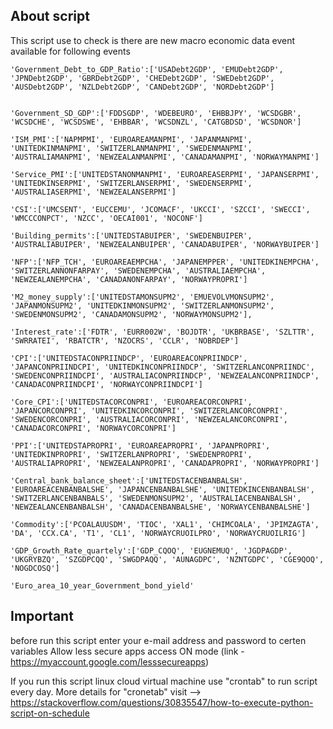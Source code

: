 ## About script

This script use to check is there are new macro economic data event available for following events

    'Government_Debt_to_GDP_Ratio':['USADebt2GDP', 'EMUDebt2GDP', 'JPNDebt2GDP', 'GBRDebt2GDP', 'CHEDebt2GDP', 'SWEDebt2GDP', 'AUSDebt2GDP', 'NZLDebt2GDP', 'CANDebt2GDP', 'NORDebt2GDP']
    

    'Government_SD_GDP':['FDDSGDP', 'WDEBEURO', 'EHBBJPY', 'WCSDGBR', 'WCSDCHE', 'WCSDSWE', 'EHBBAR', 'WCSDNZL', 'CATGBDSD', 'WCSDNOR']

    'ISM_PMI':['NAPMPMI', 'EUROAREAMANPMI', 'JAPANMANPMI', 'UNITEDKINMANPMI', 'SWITZERLANMANPMI', 'SWEDENMANPMI', 'AUSTRALIAMANPMI', 'NEWZEALANMANPMI', 'CANADAMANPMI', 'NORWAYMANPMI']

    'Service_PMI':['UNITEDSTANONMANPMI', 'EUROAREASERPMI', 'JAPANSERPMI', 'UNITEDKINSERPMI', 'SWITZERLANSERPMI', 'SWEDENSERPMI', 'AUSTRALIASERPMI', 'NEWZEALANSERPMI']

    'CSI':['UMCSENT', 'EUCCEMU', 'JCOMACF', 'UKCCI', 'SZCCI', 'SWECCI', 'WMCCCONPCT', 'NZCC', 'OECAI001', 'NOCONF']

    'Building_permits':['UNITEDSTABUIPER', 'SWEDENBUIPER', 'AUSTRALIABUIPER', 'NEWZEALANBUIPER', 'CANADABUIPER', 'NORWAYBUIPER']

    'NFP':['NFP_TCH', 'EUROAREAEMPCHA', 'JAPANEMPPER', 'UNITEDKINEMPCHA', 'SWITZERLANNONFARPAY', 'SWEDENEMPCHA', 'AUSTRALIAEMPCHA', 'NEWZEALANEMPCHA', 'CANADANONFARPAY', 'NORWAYPROPRI']

    'M2_money_supply':['UNITEDSTAMONSUPM2', 'EMUEVOLVMONSUPM2', 'JAPANMONSUPM2', 'UNITEDKINMONSUPM2', 'SWITZERLANMONSUPM2', 'SWEDENMONSUPM2', 'CANADAMONSUPM2', 'NORWAYMONSUPM2'],

    'Interest_rate':['FDTR', 'EURR002W', 'BOJDTR', 'UKBRBASE', 'SZLTTR', 'SWRRATEI', 'RBATCTR', 'NZOCRS', 'CCLR', 'NOBRDEP']

    'CPI':['UNITEDSTACONPRIINDCP', 'EUROAREACONPRIINDCP', 'JAPANCONPRIINDCPI', 'UNITEDKINCONPRIINDCP', 'SWITZERLANCONPRIINDC', 'SWEDENCONPRIINDCPI', 'AUSTRALIACONPRIINDCP', 'NEWZEALANCONPRIINDCP', 'CANADACONPRIINDCPI', 'NORWAYCONPRIINDCPI']

    'Core_CPI':['UNITEDSTACORCONPRI', 'EUROAREACORCONPRI', 'JAPANCORCONPRI', 'UNITEDKINCORCONPRI', 'SWITZERLANCORCONPRI', 'SWEDENCORCONPRI', 'AUSTRALIACORCONPRI', 'NEWZEALANCORCONPRI', 'CANADACORCONPRI', 'NORWAYCORCONPRI']

    'PPI':['UNITEDSTAPROPRI', 'EUROAREAPROPRI', 'JAPANPROPRI', 'UNITEDKINPROPRI', 'SWITZERLANPROPRI', 'SWEDENPROPRI', 'AUSTRALIAPROPRI', 'NEWZEALANPROPRI', 'CANADAPROPRI', 'NORWAYPROPRI']

    'Central_bank_balance_sheet':['UNITEDSTACENBANBALSH', 'EUROAREACENBANBALSHE', 'JAPANCENBANBALSHE', 'UNITEDKINCENBANBALSH', 'SWITZERLANCENBANBALS', 'SWEDENMONSUPM2', 'AUSTRALIACENBANBALSH', 'NEWZEALANCENBANBALSH', 'CANADACENBANBALSHE', 'NORWAYCENBANBALSHE']

    'Commodity':['PCOALAUUSDM', 'TIOC', 'XAL1', 'CHIMCOALA', 'JPIMZAGTA', 'DA', 'CCX.CA', 'T1', 'CL1', 'NORWAYCRUOILPRO', 'NORWAYCRUOILRIG']

    'GDP_Growth_Rate_quartely':['GDP_CQOQ', 'EUGNEMUQ', 'JGDPAGDP', 'UKGRYBZQ', 'SZGDPCQQ', 'SWGDPAQQ', 'AUNAGDPC', 'NZNTGDPC', 'CGE9QOQ', 'NOGDCOSQ']

    'Euro_area_10_year_Government_bond_yield'

## Important

before run this script enter your e-mail address and password to certen variables
Allow less secure apps access ON mode (link - https://myaccount.google.com/lesssecureapps)

If you run this script linux cloud virtual machine use "crontab" to run script every day.
More details for "cronetab" visit --> https://stackoverflow.com/questions/30835547/how-to-execute-python-script-on-schedule 

